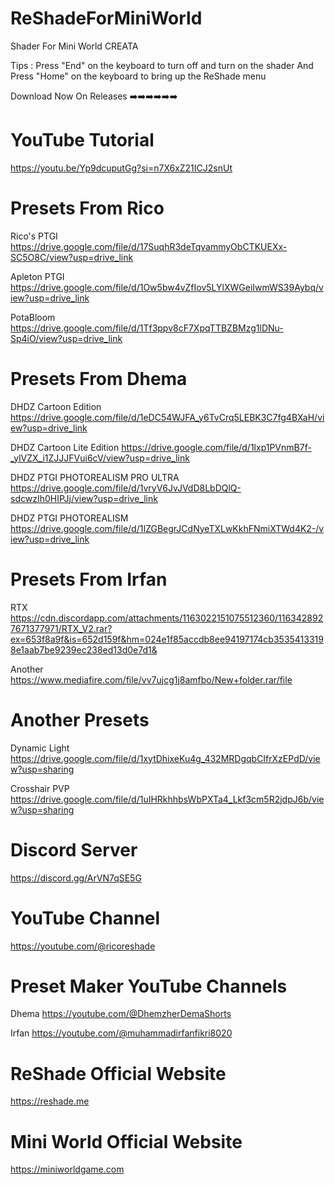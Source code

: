 # ReShadeForMiniWorld

Shader For Mini World CREATA

Tips : Press "End" on the keyboard to turn off and turn on the shader And Press "Home" on the keyboard to bring up the ReShade menu

Download Now On Releases ➡️➡️➡️➡️➡️➡️

# YouTube Tutorial

https://youtu.be/Yp9dcuputGg?si=n7X6xZ21ICJ2snUt

# Presets From Rico

Rico's PTGI
https://drive.google.com/file/d/17SuqhR3deTqvammyObCTKUEXx-SC5O8C/view?usp=drive_link

Apleton PTGI
https://drive.google.com/file/d/1Ow5bw4vZfIov5LYlXWGeiIwmWS39Aybq/view?usp=drive_link

PotaBloom
https://drive.google.com/file/d/1Tf3ppv8cF7XpqTTBZBMzg1lDNu-Sp4iO/view?usp=drive_link

# Presets From Dhema

DHDZ Cartoon Edition
https://drive.google.com/file/d/1eDC54WJFA_y6TvCrq5LEBK3C7fg4BXaH/view?usp=drive_link

DHDZ Cartoon Lite Edition
https://drive.google.com/file/d/1lxp1PVnmB7f-_ylVZX_i1ZJJJFVui6cV/view?usp=drive_link

DHDZ PTGI PHOTOREALISM PRO ULTRA
https://drive.google.com/file/d/1vryV6JvJVdD8LbDQlQ-sdcwzIh0HIPJj/view?usp=drive_link

DHDZ PTGI PHOTOREALISM
https://drive.google.com/file/d/1IZGBegrJCdNyeTXLwKkhFNmiXTWd4K2-/view?usp=drive_link

# Presets From Irfan

RTX
https://cdn.discordapp.com/attachments/1163022151075512360/1163428927671377971/RTX_V2.rar?ex=653f8a9f&is=652d159f&hm=024e1f85accdb8ee94197174cb35354133198e1aab7be9239ec238ed13d0e7d1&

Another
https://www.mediafire.com/file/vv7ujcg1j8amfbo/New+folder.rar/file

# Another Presets

Dynamic Light
https://drive.google.com/file/d/1xytDhixeKu4g_432MRDgqbCIfrXzEPdD/view?usp=sharing

Crosshair PVP
https://drive.google.com/file/d/1uIHRkhhbsWbPXTa4_Lkf3cm5R2jdpJ6b/view?usp=sharing

# Discord Server

https://discord.gg/ArVN7qSE5G

# YouTube Channel

https://youtube.com/@ricoreshade

# Preset Maker YouTube Channels

Dhema
https://youtube.com/@DhemzherDemaShorts

Irfan
https://youtube.com/@muhammadirfanfikri8020


# ReShade Official Website

https://reshade.me

# Mini World Official Website

https://miniworldgame.com
